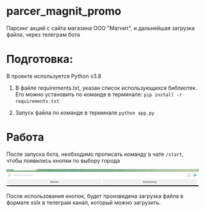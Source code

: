 # parcer_magnit_promo
Парсинг акций с сайта магазина ООО "Магнит", и дальнейшая загрузка файла, через телеграм бота

# Подготовка:
В проекте используется Python v3.8

1)  В файле requirements.txt, указан список использующихся библиотек. Его можно установить по команде в терминале: `pip install -r requirements.txt`

2) Запуск файла по команде в терминале `python app.py`

# Работа

После запуска бота, необходимо прописать команду в чате `/start`, чтобы появились кнопки по выбору города

![img.png](img.png)

После использования кнопок, будет произведена загрузка файла в формате xslx в телеграм канал, который можно загрузить.
